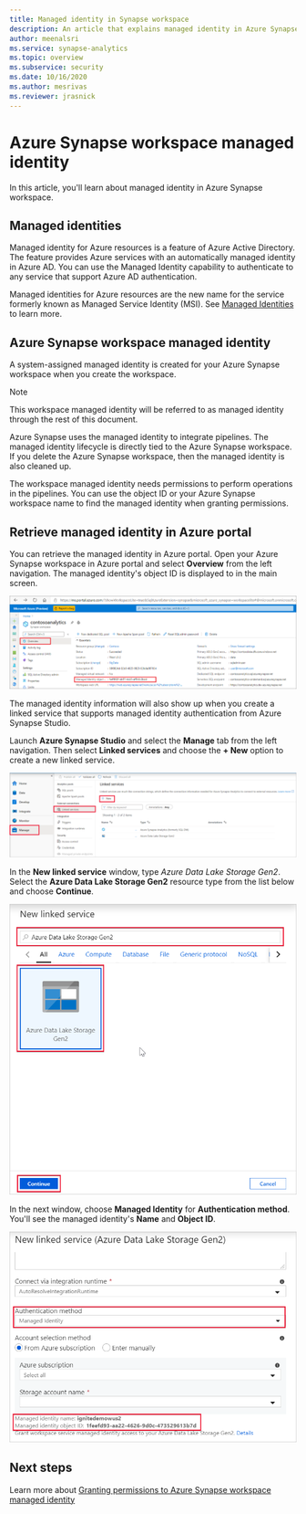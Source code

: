 ```yaml
---
title: Managed identity in Synapse workspace
description: An article that explains managed identity in Azure Synapse workspace
author: meenalsri
ms.service: synapse-analytics 
ms.topic: overview
ms.subservice: security 
ms.date: 10/16/2020 
ms.author: mesrivas 
ms.reviewer: jrasnick
---
```


# Azure Synapse workspace managed identity

In this article, you'll learn about managed identity in Azure Synapse workspace.

## Managed identities

Managed identity for Azure resources is a feature of Azure Active Directory. The feature provides Azure services with an automatically managed identity in Azure AD. You can use the Managed Identity capability to authenticate to any service that support Azure AD authentication.

Managed identities for Azure resources are the new name for the service formerly known as Managed Service Identity (MSI). See [Managed Identities](../../active-directory/managed-identities-azure-resources/overview.md) to learn more.

## Azure Synapse workspace managed identity

A system-assigned managed identity is created for your Azure Synapse workspace when you create the workspace.

>[!NOTE]
>This workspace managed identity will be referred to as managed identity through the rest of this document.

Azure Synapse uses the managed identity to integrate pipelines. The managed identity lifecycle is directly tied to the Azure Synapse workspace. If you delete the Azure Synapse workspace, then the managed identity is also cleaned up.

The workspace managed identity needs permissions to perform operations in the pipelines. You can use the object ID or your Azure Synapse workspace name to find the managed identity when granting permissions.

## Retrieve managed identity in Azure portal

You can retrieve the managed identity in Azure portal. Open your Azure Synapse workspace in Azure portal and select **Overview** from the left navigation. The managed identity's object ID is displayed to in the main screen.

![Managed identity object ID](./media/synapse-workspace-managed-identity/workspace-managed-identity-1.png)

The managed identity information will also show up when you create a linked service that supports managed identity authentication from Azure Synapse Studio.

Launch **Azure Synapse Studio** and select the **Manage** tab from the left navigation. Then select **Linked services** and choose the **+ New** option to create a new linked service.

![Linked service creation 1](./media/synapse-workspace-managed-identity/workspace-managed-identity-2.png)

In the **New linked service** window, type *Azure Data Lake Storage Gen2*. Select the **Azure Data Lake Storage Gen2** resource type from the list below and choose **Continue**.

![Linked service creation 2](./media/synapse-workspace-managed-identity/workspace-managed-identity-3.png)

In the next window, choose **Managed Identity** for **Authentication method**. You'll see the managed identity's **Name** and **Object ID**.

![Linked service creation 3](./media/synapse-workspace-managed-identity/workspace-managed-identity-4.png)

## Next steps

Learn more about [Granting permissions to Azure Synapse workspace managed identity](./how-to-grant-workspace-managed-identity-permissions.md)
